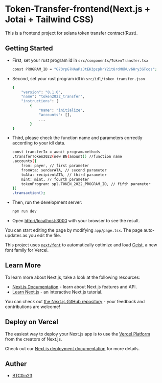 # Token-Transfer-frontend(Next.js + Jotai + Tailwind CSS)

This is a frontend project for solana token transfer contract(Rust).

## Getting Started

- First, set your rust program id in `src/components/TokenTransfer.tsx`

    ```bash
    const PROGRAM_ID = "G73rpG7HAaPzJtEH3pzpkrY21t8rdMKkUv6Hry3GTcqs";
    ```

- Second, set your rust program idl in `src/idl/token_transfer.json`
    ```bash
    {
        "version": "0.1.0",
        "name": "token2022_transfer",
        "instructions": [
            {
                "name": "initialize",
                "accounts": [],
                ...
            }
    }
    ```
- Third, please check the function name and parameters correctly according to your idl data.
    ```bash
    const transferIx = await program.methods
    .transferToken2022(new BN(amount)) //function name
    .accounts({
        from: payer, // first parameter
        fromAta: senderATA, // second parameter
        toAta: recipientATA, // third parameter
        mint: mint, // fourth parameter
        tokenProgram: spl.TOKEN_2022_PROGRAM_ID, // fifth parameter
    })
    .transaction();
    ```

- Then, run the development server:

    ```bash
    npm run dev
    ```

- Open [http://localhost:3000](http://localhost:3000) with your browser to see the result.

You can start editing the page by modifying `app/page.tsx`. The page auto-updates as you edit the file.

This project uses [`next/font`](https://nextjs.org/docs/app/building-your-application/optimizing/fonts) to automatically optimize and load [Geist](https://vercel.com/font), a new font family for Vercel.

## Learn More

To learn more about Next.js, take a look at the following resources:

- [Next.js Documentation](https://nextjs.org/docs) - learn about Next.js features and API.
- [Learn Next.js](https://nextjs.org/learn) - an interactive Next.js tutorial.

You can check out [the Next.js GitHub repository](https://github.com/vercel/next.js) - your feedback and contributions are welcome!

## Deploy on Vercel

The easiest way to deploy your Next.js app is to use the [Vercel Platform](https://vercel.com/new?utm_medium=default-template&filter=next.js&utm_source=create-next-app&utm_campaign=create-next-app-readme) from the creators of Next.js.

Check out our [Next.js deployment documentation](https://nextjs.org/docs/app/building-your-application/deploying) for more details.


## Auther
- [BTC0in23](https://t.me/BTC0in23)
